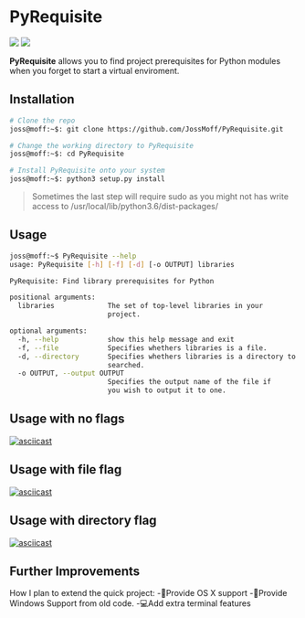 
# PyRequisite

<a target="_blank" href="https://www.python.org/downloads/" title="Python version"><img src="https://img.shields.io/badge/python-%3E=_3.6-green.svg"></a>
<a target="_blank" href="LICENSE" title="License: MIT"><img src="https://img.shields.io/badge/License-MIT-blue.svg"></a>

**PyRequisite** allows you to find project prerequisites for Python  modules when you forget to start a virtual enviroment.

## Installation

```bash
# Clone the repo
joss@moff:~$: git clone https://github.com/JossMoff/PyRequisite.git

# Change the working directory to PyRequisite
joss@moff:~$: cd PyRequisite

# Install PyRequisite onto your system
joss@moff:~$: python3 setup.py install
```

> Sometimes the last step will require sudo as you might not has write access to /usr/local/lib/python3.6/dist-packages/

## Usage

```bash
joss@moff:~$ PyRequisite --help
usage: PyRequisite [-h] [-f] [-d] [-o OUTPUT] libraries

PyRequisite: Find library prerequisites for Python

positional arguments:
  libraries             The set of top-level libraries in your
                        project.

optional arguments:
  -h, --help            show this help message and exit
  -f, --file            Specifies whethers libraries is a file.
  -d, --directory       Specifies whethers libraries is a directory to be
                        searched.
  -o OUTPUT, --output OUTPUT
                        Specifies the output name of the file if
                        you wish to output it to one.
```

## Usage with no flags

[![asciicast](https://asciinema.org/a/IaAJlp9gTbm7TNNrCBkHSohtK.svg)](https://asciinema.org/a/IaAJlp9gTbm7TNNrCBkHSohtK)

## Usage with file flag

[![asciicast](https://asciinema.org/a/12uU6o3QjixQcQCG6hmxZfC3a.svg)](https://asciinema.org/a/12uU6o3QjixQcQCG6hmxZfC3a)

## Usage with directory flag

[![asciicast](https://asciinema.org/a/drL0MGbStHCctYs1L2rerV02n.svg)](https://asciinema.org/a/drL0MGbStHCctYs1L2rerV02n)

## Further Improvements

How I plan to extend the quick project:
 -🍎Provide OS X support
 -🐧Provide Windows Support from old code.
 -💻Add extra terminal features
